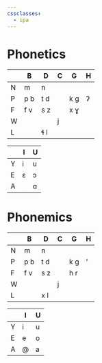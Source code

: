 ```yaml
---
cssclasses:
  - ipa
---
```

# Phonetics
|     | B   | D   | C   | G   | H   |
| --- | --- | --- | --- | --- | --- |
| N   | m   | n   |     |     |     |
| P   | p b | t d |     | k g | ʔ   |
| F   | f v | s z |     | x ɣ |     |
| W   |     |     | j   |     |     |
| L   |     | ɬ l |     |     |     |

|     | I   | U   |
| --- | --- | --- |
| Y   | i   | u   |
| E   | ɛ   | ɔ   |
| A   |     | ɑ   |

# Phonemics
|     | B   | D   | C   | G   | H   |
| --- | --- | --- | --- | --- | --- |
| N   | m   | n   |     |     |     |
| P   | p b | t d |     | k g | '   |
| F   | f v | s z |     | h r |     |
| W   |     |     | j   |     |     |
| L   |     | x l |     |     |     |

|     | I   | U   |
| --- | --- | --- |
| Y   | i   | u   |
| E   | e   | o   |
| A   | @   | a   |
